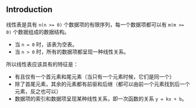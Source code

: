 ## Introduction

线性表是具有 `n(n >= 0)` 个数据项的有限序列，每一个数据项都可以有 `m(m >= 0)` 个数据组成的数据结构。

- 当 `n = 0` 时，该表为空表。
- 当 `n > 0` 时，所有的数据项都呈现一种线性关系。

所以线性表应该具有的特征是：

- 有且仅有一个首元素和尾元素（当只有一个元素时候，它们是同一个）
- 除了首尾元素，其余的元素都有前驱和后继（都可以由前一个元素找到后一个元素，反之也可以）
- 数据项的索引和数据项呈现某种线性关系，即一次函数的关系 `y = kx + b`。

